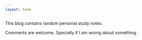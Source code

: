 ```yaml
---
layout: home
---
```


This blog contains random personal study notes.

Comments are welcome. Specially if I am wrong about something.
